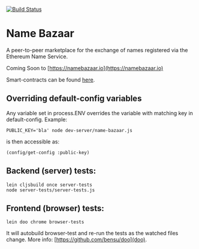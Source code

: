 [![Build Status](https://travis-ci.org/district0x/name-bazaar.svg?branch=master)](https://travis-ci.org/district0x/name-bazaar)

# Name Bazaar

A peer-to-peer marketplace for the exchange of names registered via the Ethereum Name Service.

Coming Soon to [https://namebazaar.io](https://namebazaar.io)

Smart-contracts can be found [here](https://github.com/district0x/name-bazaar/tree/master/resources/public/contracts/src).

## Overriding default-config variables

Any variable set in process.ENV overrides the variable with matching key in default-config.
Example:

```
PUBLIC_KEY='bla' node dev-server/name-bazaar.js
```

is then accessible as:

```
(config/get-config :public-key)
```

## Backend (server) tests:

```
lein cljsbuild once server-tests
node server-tests/server-tests.js
```

## Frontend (browser) tests: 

```
lein doo chrome browser-tests
```

It will autobuild browser-test and re-run the tests as the watched files change.
More info: [https://github.com/bensu/doo](doo).